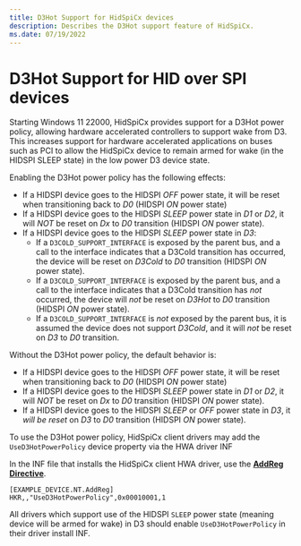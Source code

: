 ```yaml
---
title: D3Hot Support for HidSpiCx devices
description: Describes the D3Hot support feature of HidSpiCx.
ms.date: 07/19/2022
---
```


# D3Hot Support for HID over SPI devices

Starting Windows 11 22000, HidSpiCx provides support for a D3Hot power policy, allowing hardware accelerated controllers to support wake from D3. This increases support for hardware accelerated applications on buses such as PCI to allow the HidSpiCx device to remain armed for wake (in the HIDSPI SLEEP state) in the low power D3 device state.

Enabling the D3Hot power policy has the following effects:
- If a HIDSPI device goes to the HIDSPI *OFF* power state, it will be reset when transitioning back to *D0* (HIDSPI *ON* power state)
- If a HIDSPI device goes to the HIDSPI *SLEEP* power state in *D1* or *D2*, it will *NOT* be reset on *Dx* to *D0* transition (HIDSPI *ON* power state).
- If a HIDSPI device goes to the HIDSPI *SLEEP* power state in *D3*:
    - If a `D3COLD_SUPPORT_INTERFACE` is exposed by the parent bus, and a call to the interface indicates that a D3Cold transition has occurred, the device will be reset on *D3Cold* to *D0* transition (HIDSPI *ON* power state).
    - If a `D3COLD_SUPPORT_INTERFACE` is exposed by the parent bus, and a call to the interface indicates that a D3Cold transition has *not* occurred, the device will *not* be reset on *D3Hot* to *D0* transition (HIDSPI *ON* power state).
    - If a `D3COLD_SUPPORT_INTERFACE` is *not* exposed by the parent bus, it is assumed the device does not support *D3Cold*, and it will *not* be reset on *D3* to *D0* transition.

Without the D3Hot power policy, the default behavior is:
- If a HIDSPI device goes to the HIDSPI *OFF* power state, it will be reset when transitioning back to *D0* (HIDSPI *ON* power state)
- If a HIDSPI device goes to the HIDSPI *SLEEP* power state in *D1* or *D2*, it will *NOT* be reset on *Dx* to *D0* transition (HIDSPI *ON* power state).
- If a HIDSPI device goes to the HIDSPI *SLEEP* or *OFF* power state in *D3*, it *will be reset* on *D3* to *D0* transition (HIDSPI *ON* power state).

To use the D3Hot power policy, HidSpiCx client drivers may add the `UseD3HotPowerPolicy` device property via the HWA driver INF 

In the INF file that installs the HidSpiCx client HWA driver, use the **[AddReg Directive](../install/inf-addreg-directive.md)**.

```
[EXAMPLE_DEVICE.NT.AddReg]
HKR,,"UseD3HotPowerPolicy",0x00010001,1
```

All drivers which support use of the HIDSPI `SLEEP` power state (meaning device will be armed for wake) in D3 should enable `UseD3HotPowerPolicy` in their driver install INF.